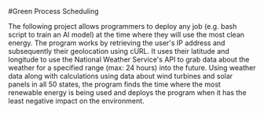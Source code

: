 #Green Process Scheduling

The following project allows programmers to deploy any job (e.g. bash script to train an AI model) at the time where they will use the most clean energy.
The program works by retrieving the user's IP address and subsequently their geolocation using cURL. It uses their latitude and longitude to use the 
National Weather Service's API to grab data about the weather for a specified range (max: 24 hours) into the future. Using weather data along with
calculations using data about wind turbines and solar panels in all 50 states, the program finds the time where the most renewable energy is being used
and deploys the program when it has the least negative impact on the environment. 



